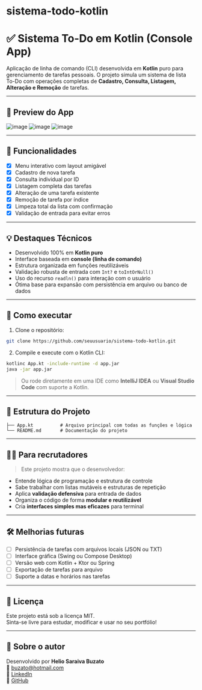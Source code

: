 # sistema-todo-kotlin

# ✅ Sistema To-Do em Kotlin (Console App)

Aplicação de linha de comando (CLI) desenvolvida em **Kotlin** puro para gerenciamento de tarefas pessoais. O projeto simula um sistema de lista To-Do com operações completas de **Cadastro, Consulta, Listagem, Alteração e Remoção** de tarefas.

---

## 📸 Preview do App

![image](https://github.com/user-attachments/assets/07a5532c-c41c-4df4-86bb-877589adf916)
![image](https://github.com/user-attachments/assets/528f6b38-804f-4c1e-8c8f-a63a27b7a5f7)
![image](https://github.com/user-attachments/assets/4865cc7f-982c-451d-ba93-e7ad253e49ae)




---

## 📌 Funcionalidades

- [x] Menu interativo com layout amigável
- [x] Cadastro de nova tarefa
- [x] Consulta individual por ID
- [x] Listagem completa das tarefas
- [x] Alteração de uma tarefa existente
- [x] Remoção de tarefa por índice
- [x] Limpeza total da lista com confirmação
- [x] Validação de entrada para evitar erros

---

## 💡 Destaques Técnicos

- Desenvolvido 100% em **Kotlin puro**
- Interface baseada em **console (linha de comando)**
- Estrutura organizada em funções reutilizáveis
- Validação robusta de entrada com `Int?` e `toIntOrNull()`
- Uso do recurso `readln()` para interação com o usuário
- Ótima base para expansão com persistência em arquivo ou banco de dados

---

## 🚀 Como executar

1. Clone o repositório:
```bash
git clone https://github.com/seuusuario/sistema-todo-kotlin.git
```

2. Compile e execute com o Kotlin CLI:
```bash
kotlinc App.kt -include-runtime -d app.jar
java -jar app.jar
```

> Ou rode diretamente em uma IDE como **IntelliJ IDEA** ou **Visual Studio Code** com suporte a Kotlin.

---

## 📂 Estrutura do Projeto

```
├── App.kt          # Arquivo principal com todas as funções e lógica
└── README.md       # Documentação do projeto
```

---

## 👨‍💻 Para recrutadores

> Este projeto mostra que o desenvolvedor:

- Entende lógica de programação e estrutura de controle
- Sabe trabalhar com listas mutáveis e estruturas de repetição
- Aplica **validação defensiva** para entrada de dados
- Organiza o código de forma **modular e reutilizável**
- Cria **interfaces simples mas eficazes** para terminal

---

## 🛠️ Melhorias futuras

- [ ] Persistência de tarefas com arquivos locais (JSON ou TXT)
- [ ] Interface gráfica (Swing ou Compose Desktop)
- [ ] Versão web com Kotlin + Ktor ou Spring
- [ ] Exportação de tarefas para arquivo
- [ ] Suporte a datas e horários nas tarefas

---

## 📄 Licença

Este projeto está sob a licença MIT.  
Sinta-se livre para estudar, modificar e usar no seu portfólio!

---

## 🙋 Sobre o autor

Desenvolvido por **Helio Saraiva Buzato**  
📧 buzato@hotmail.com  
🔗 [LinkedIn](https://linkedin.com/in/heliosaraivabuzato)  
🔗 [GitHub](https://github.com/HelioSaraiva)
